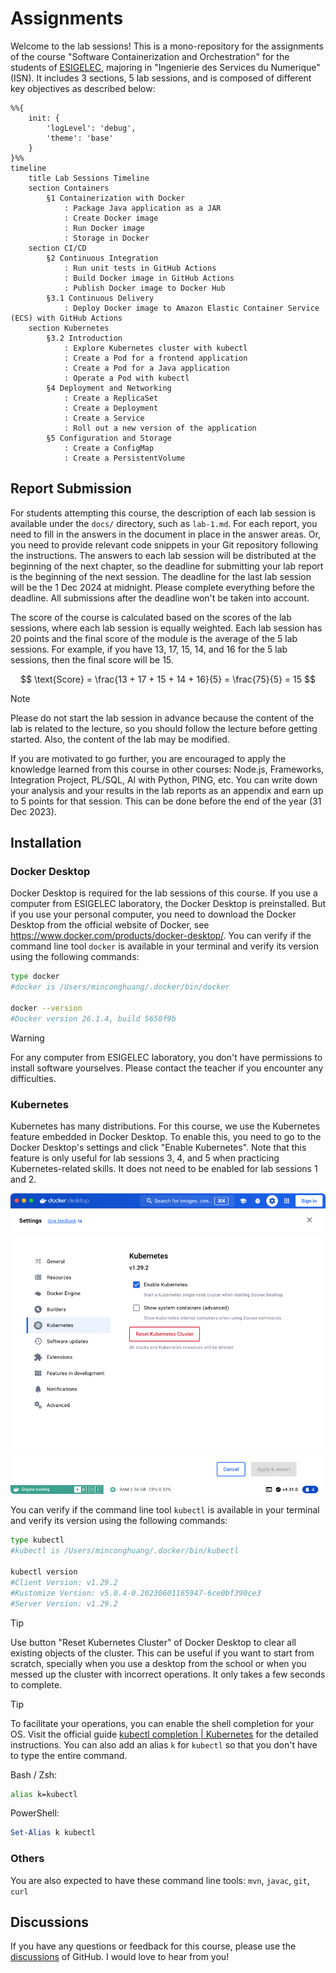 # Assignments

Welcome to the lab sessions! This is a mono-repository for the assignments of the course "Software Containerization and Orchestration" for the students of [ESIGELEC](https://esigelec.fr), majoring in "Ingenierie des Services du Numerique" (ISN). It includes 3 sections, 5 lab sessions, and is composed of different key objectives as described below:

```mermaid
%%{
    init: {
        'logLevel': 'debug',
        'theme': 'base'
    }
}%%
timeline
    title Lab Sessions Timeline
    section Containers
        §1 Containerization with Docker
            : Package Java application as a JAR
            : Create Docker image
            : Run Docker image
            : Storage in Docker
    section CI/CD
        §2 Continuous Integration
            : Run unit tests in GitHub Actions
            : Build Docker image in GitHub Actions
            : Publish Docker image to Docker Hub
        §3.1 Continuous Delivery
            : Deploy Docker image to Amazon Elastic Container Service (ECS) with GitHub Actions
    section Kubernetes
        §3.2 Introduction
            : Explore Kubernetes cluster with kubectl
            : Create a Pod for a frontend application
            : Create a Pod for a Java application
            : Operate a Pod with kubectl
        §4 Deployment and Networking
            : Create a ReplicaSet
            : Create a Deployment
            : Create a Service
            : Roll out a new version of the application
        §5 Configuration and Storage
            : Create a ConfigMap
            : Create a PersistentVolume
```

## Report Submission

For students attempting this course, the description of each lab session is available under the `docs/` directory, such as `lab-1.md`. For each report, you need to fill in the answers in the document in place in the answer areas. Or, you need to provide relevant code snippets in your Git repository following the instructions. The answers to each lab session will be distributed at the beginning of the next chapter, so the deadline for submitting your lab report is the beginning of the next session. The deadline for the last lab session will be the 1 Dec 2024 at midnight. Please complete everything before the deadline. All submissions after the deadline won't be taken into account.

The score of the course is calculated based on the scores of the lab sessions, where each lab session is equally weighted. Each lab session has 20 points and the final score of the module is the average of the 5 lab sessions. For example, if you have 13, 17, 15, 14, and 16 for the 5 lab sessions, then the final score will be 15.

$$
\text{Score} = \frac{13 + 17 + 15 + 14 + 16}{5} = \frac{75}{5} = 15
$$

> [!NOTE]
>
> Please do not start the lab session in advance because the content of the lab is related to the lecture, so you should follow the lecture before getting started. Also, the content of the lab may be modified.

If you are motivated to go further, you are encouraged to apply the knowledge learned from this course in other courses: Node.js, Frameworks, Integration Project, PL/SQL, AI with Python, PING, etc. You can write down your analysis and your results in the lab reports as an appendix and earn up to 5 points for that session. This can be done before the end of the year (31 Dec 2023).

## Installation

### Docker Desktop

Docker Desktop is required for the lab sessions of this course. If you use a computer from ESIGELEC laboratory, the Docker Desktop is preinstalled. But if you use your personal computer, you need to download the Docker Desktop from the official website of Docker, see <https://www.docker.com/products/docker-desktop/>. You can verify if the command line tool `docker` is available in your terminal and verify its version using the following commands:

```sh
type docker
#docker is /Users/minconghuang/.docker/bin/docker

docker --version
#Docker version 26.1.4, build 5650f9b
```

> [!WARNING]
> For any computer from ESIGELEC laboratory, you don't have permissions to install software yourselves. Please contact the teacher if you encounter any difficulties.

### Kubernetes

Kubernetes has many distributions. For this course, we use the Kubernetes feature embedded in Docker Desktop. To enable this, you need to go to the Docker Desktop's settings and click "Enable Kubernetes". Note that this feature is only useful for lab sessions 3, 4, and 5 when practicing Kubernetes-related skills. It does not need to be enabled for lab sessions 1 and 2.

![Enable Kubernetes](docs/assets/Screenshot-2024-07-03-docker-desktop.png)

You can verify if the command line tool `kubectl` is available in your terminal and verify its version using the following commands:

```sh
type kubectl
#kubectl is /Users/minconghuang/.docker/bin/kubectl

kubectl version
#Client Version: v1.29.2
#Kustomize Version: v5.0.4-0.20230601165947-6ce0bf390ce3
#Server Version: v1.29.2
```

> [!TIP]
> Use button "Reset Kubernetes Cluster" of Docker Desktop to clear all existing objects of the cluster. This can be useful if you want to start from scratch, specially when you use a desktop from the school or when you messed up the cluster with incorrect operations. It only takes a few seconds to complete.

> [!TIP]
> To facilitate your operations, you can enable the shell completion for your OS. Visit the official guide [kubectl completion | Kubernetes](https://kubernetes.io/docs/reference/kubectl/generated/kubectl_completion/) for the detailed instructions. You can also add an alias `k` for `kubectl` so that you don't have to type the entire command.
>
> Bash / Zsh:
>
> ```sh
> alias k=kubectl
> ```
>
> PowerShell:
>
> ```powershell
> Set-Alias k kubectl
> ```

### Others

You are also expected to have these command line tools: `mvn`, `javac`, `git`, `curl`

## Discussions

If you have any questions or feedback for this course, please use the [discussions](https://github.com/orgs/mincong-classroom/discussions) of GitHub. I would love to hear from you!
